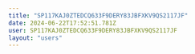 ```yaml
---
title: "SP117KAJ0ZTEDCQ633F9DERY83JBFXKV9QS2117JF"
date: 2024-06-22T17:52:51.781Z
user: SP117KAJ0ZTEDCQ633F9DERY83JBFXKV9QS2117JF
layout: "users"
---
```

    